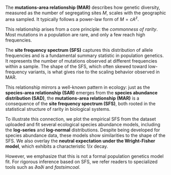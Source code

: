 The **mutations-area relationship (MAR)** describes how genetic diversity, measured as the number of segregating sites $M$, scales with the geographic area sampled. It typically follows a power-law form of $M = cA^z$. 

This relationship arises from a core principle: the *commonness of rarity*. Most mutations in a population are rare, and only a few reach high frequencies.

The **site frequency spectrum (SFS)** captures this distribution of allele frequencies and is a fundamental summary statistic in population genetics. It represents the number of mutations observed at different frequencies within a sample. The shape of the SFS, which often skewed toward low-frequency variants, is what gives rise to the scaling behavior observed in MAR.

This relationship mirrors a well-known pattern in ecology: just as the **species-area relationship (SAR)** emerges from the **species abundance distribution (SAD)**, the **mutations-area relationship (MAR)** is a consequence of the **site frequency spectrum (SFS)**, both rooted in the statistical structure of rarity in biological systems.

To illustrate this connection, we plot the empirical SFS from the dataset uploaded and fit several ecological species abundance models, including the **log-series** and **log-normal** distributions. Despite being developed for species abundance data, these models show similarities to the shape of the SFS. We also overlay the **neutral expectation under the Wright-Fisher model**, which exhibits a characteristic $1/x$ decay.

However, we emphasize that this is not a formal population genetics model fit. For rigorous inference based on SFS, we refer readers to specialized tools such as *∂a∂i* and *fastsimcoal*.

